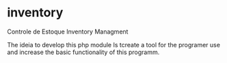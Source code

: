 # inventory
Controle de Estoque Inventory Managment

The ideia to develop this php module Is tcreate a tool for the programer use and increase the basic functionality of this programm.

